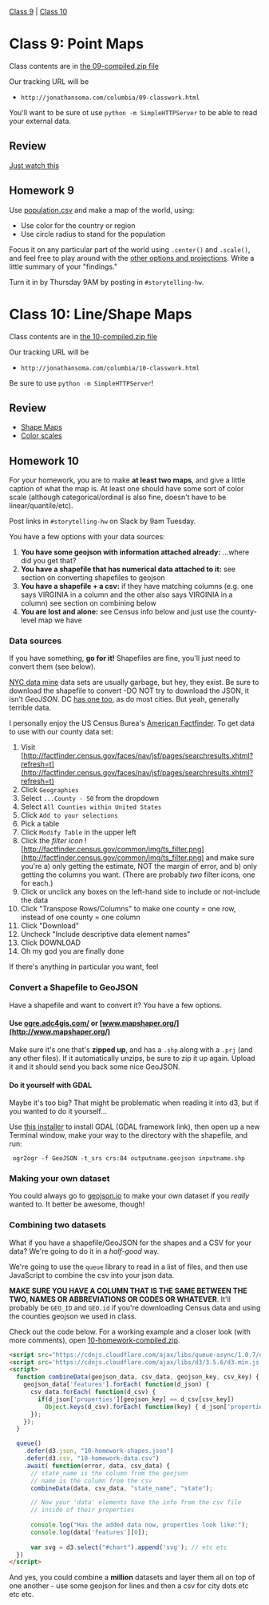 [Class 9](#class9) | [Class 10](#class10)

<a id='class9'></a>

# Class 9: Point Maps

Class contents are in [the 09-compiled.zip file](https://github.com/jsoma/storytelling-2015/raw/master/class-09-10/09-compiled.zip)

Our tracking URL will be 

* `http://jonathansoma.com/columbia/09-classwork.html`

You'll want to be sure ot use `python -m SimpleHTTPServer` to be able to read your external data.

<a id="review"></a>

## Review

[Just watch this](https://www.jasondavies.com/maps/transition/)

## Homework 9

Use [population.csv](https://github.com/jsoma/storytelling-2015/raw/master/class-09-10/population.csv) and make a map of the world, using:

* Use color for the country or region
* Use circle radius to stand for the population

Focus it on any particular part of the world using `.center()` and `.scale()`, and feel free to play around with the [other options and projections](https://github.com/mbostock/d3/wiki/Geo-Projections). Write a little summary of your "findings."

Turn it in by Thursday 9AM by posting in `#storytelling-hw`.

<a id='class10'></a>

# Class 10: Line/Shape Maps

Class contents are in [the 10-compiled.zip file](https://github.com/jsoma/storytelling-2015/raw/master/class-09-10/10-compiled.zip)

Our tracking URL will be 

* `http://jonathansoma.com/columbia/10-classwork.html`

Be sure to use `python -m SimpleHTTPServer`!

## Review

* [Shape Maps](http://jonathansoma.com/tutorials/d3/shape-maps/)
* [Color scales](http://jonathansoma.com/tutorials/d3/color-scale-examples/)

<a id='class10-hw'></a>

## Homework 10

For your homework, you are to make **at least two maps**, and give a little caption of what the map is. At least one should have some sort of color scale (although categorical/ordinal is also fine, doesn't have to be linear/quantile/etc).

Post links in `#storytelling-hw` on Slack by 9am Tuesday.

You have a few options with your data sources:

1. **You have some geojson with information attached already:** ...where did you get that?
2. **You have a shapefile that has numerical data attached to it:** see section on converting shapefiles to geojson
3. **You have a shapefile + a csv:** if they have matching columns (e.g. one says VIRGINIA in a column and the other also says VIRGINIA in a column) see section on combining below
4. **You are lost and alone:** see Census info below and just use the county-level map we have

### Data sources

If you have something, **go for it!** Shapefiles are fine, you'll just need to convert them (see below).

[NYC data mine](https://data.cityofnewyork.us/data?browseSearch=&scope=&agency=&cat=&type=maps) data sets are usually garbage, but hey, they exist. Be sure to download the shapefile to convert -DO NOT try to download the JSON, it isn't *GeoJSON*. DC [has one too](http://opendata.dc.gov/), as do most cities. But yeah, generally terrible data.

I personally enjoy the US Census Burea's [American Factfinder](http://factfinder.census.gov/faces/nav/jsf/pages/searchresults.xhtml?refresh=t). To get data to use with our county data set:

1. Visit [http://factfinder.census.gov/faces/nav/jsf/pages/searchresults.xhtml?refresh=t](http://factfinder.census.gov/faces/nav/jsf/pages/searchresults.xhtml?refresh=t)
2. Click `Geographies`
3. Select `...County - 50` from the dropdown
4. Select `All Counties within United States`
5. Click `Add to your selections`
6. Pick a table
7. Click `Modify Table` in the upper left
8. Click the *filter icon* ![http://factfinder.census.gov/common/img/ts_filter.png](http://factfinder.census.gov/common/img/ts_filter.png) and make sure you're a) only getting the estimate, NOT the margin of error, and b) only getting the columns you want. (There are probably *two* filter icons, one for each.)
9. Click or unclick any boxes on the left-hand side to include or not-include the data
10. Click "Transpose Rows/Columns" to make one county = one row, instead of one county = one column
11. Click "Download"
12. Uncheck "Include descriptive data element names"
13. Click DOWNLOAD
14. Oh my god you are finally done

If there's anything in particular you want, feel 

### Convert a Shapefile to GeoJSON

Have a shapefile and want to convert it? You have a few options.

#### Use [ogre.adc4gis.com/](http://ogre.adc4gis.com/) or [www.mapshaper.org/](http://www.mapshaper.org/)

Make sure it's one that's **zipped up**, and has a `.shp` along with a `.prj` (and any other files). If it automatically unzips, be sure to zip it up again. Upload it and it should send you back some nice GeoJSON.

#### Do it yourself with GDAL

Maybe it's too big? That might be problematic when reading it into d3, but if you wanted to do it yourself...

Use [this installer](http://www.kyngchaos.com/software/frameworks#gdal) to install GDAL (GDAL framework link), then open up a new Terminal window, make your way to the directory with the shapefile, and run:

     ogr2ogr -f GeoJSON -t_srs crs:84 outputname.geojson inputname.shp

### Making your own dataset

You could always go to [geojson.io](http://geojson.io) to make your own dataset if you *really* wanted to. It better be awesome, though!

### Combining two datasets

What if you have a shapefile/GeoJSON for the shapes and a CSV for your data? We're going to do it in a *half-good* way.

We're going to use the `queue` library to read in a list of files, and then use JavaScript to combine the csv into your json data.

**MAKE SURE YOU HAVE A COLUMN THAT IS THE SAME BETWEEN THE TWO, NAMES OR ABBREVIATIONS OR CODES OR WHATEVER**. It'll probably be `GEO_ID` and `GEO.id` if you're downloading Census data and using the counties geojson we used in class.

Check out the code below. For a working example and a closer look (with more comments), open [10-homework-compiled.zip](https://github.com/jsoma/storytelling-2015/raw/master/class-09-10/10-homework-compiled.zip).

````html
<script src="https://cdnjs.cloudflare.com/ajax/libs/queue-async/1.0.7/queue.min.js"></script>
<script src='https://cdnjs.cloudflare.com/ajax/libs/d3/3.5.6/d3.min.js'></script>  
<script>
  function combineData(geojson_data, csv_data, geojson_key, csv_key) {
    geojson_data['features'].forEach( function(d_json) {
      csv_data.forEach( function(d_csv) {
        if(d_json['properties'][geojson_key] == d_csv[csv_key])
          Object.keys(d_csv).forEach( function(key) { d_json['properties'][key] = d_csv[key]; });
      });
    });
  }

  queue()
    .defer(d3.json, "10-homework-shapes.json")
    .defer(d3.csv, "10-homework-data.csv")
    .await( function(error, data, csv_data) {
      // state_name is the column from the geojson
      // name is the column from the csv
      combineData(data, csv_data, "state_name", "state");

      // Now your 'data' elements have the info from the csv file
      // inside of their properties
      
      console.log("Has the added data now, properties look like:");
      console.log(data['features'][0]);
      
      var svg = d3.select("#chart").append('svg'); // etc etc
  })
</script>
````

And yes, you could combine a **million** datasets and layer them all on top of one another - use some geojson for lines and then a csv for city dots etc etc etc.